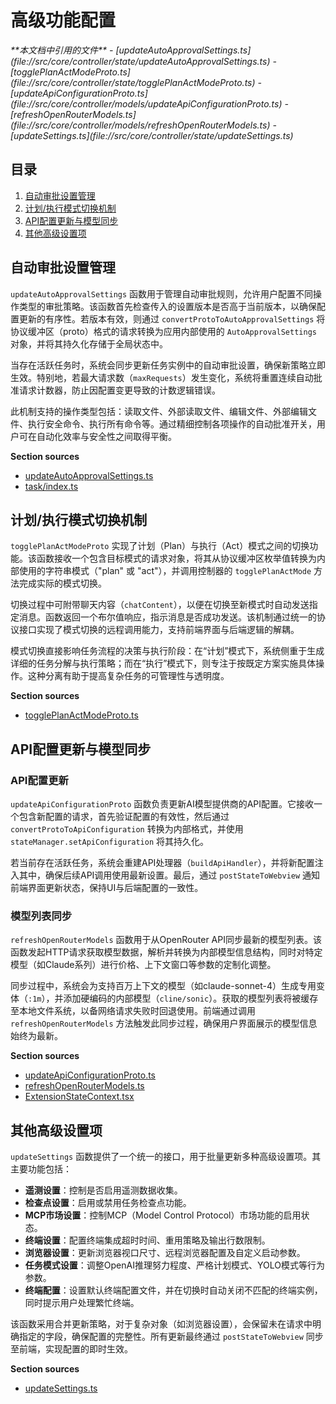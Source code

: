 # 高级功能配置

<cite>
**本文档中引用的文件**  
- [updateAutoApprovalSettings.ts](file://src/core/controller/state/updateAutoApprovalSettings.ts)
- [togglePlanActModeProto.ts](file://src/core/controller/state/togglePlanActModeProto.ts)
- [updateApiConfigurationProto.ts](file://src/core/controller/models/updateApiConfigurationProto.ts)
- [refreshOpenRouterModels.ts](file://src/core/controller/models/refreshOpenRouterModels.ts)
- [updateSettings.ts](file://src/core/controller/state/updateSettings.ts)
</cite>

## 目录
1. [自动审批设置管理](#自动审批设置管理)
2. [计划/执行模式切换机制](#计划执行模式切换机制)
3. [API配置更新与模型同步](#api配置更新与模型同步)
4. [其他高级设置项](#其他高级设置项)

## 自动审批设置管理

`updateAutoApprovalSettings` 函数用于管理自动审批规则，允许用户配置不同操作类型的审批策略。该函数首先检查传入的设置版本是否高于当前版本，以确保配置更新的有序性。若版本有效，则通过 `convertProtoToAutoApprovalSettings` 将协议缓冲区（proto）格式的请求转换为应用内部使用的 `AutoApprovalSettings` 对象，并将其持久化存储于全局状态中。

当存在活跃任务时，系统会同步更新任务实例中的自动审批设置，确保新策略立即生效。特别地，若最大请求数（`maxRequests`）发生变化，系统将重置连续自动批准请求计数器，防止因配置变更导致的计数逻辑错误。

此机制支持的操作类型包括：读取文件、外部读取文件、编辑文件、外部编辑文件、执行安全命令、执行所有命令等。通过精细控制各项操作的自动批准开关，用户可在自动化效率与安全性之间取得平衡。

**Section sources**
- [updateAutoApprovalSettings.ts](file://src/core/controller/state/updateAutoApprovalSettings.ts#L11-L30)
- [task/index.ts](file://src/core/task/index.ts#L470-L482)

## 计划/执行模式切换机制

`togglePlanActModeProto` 实现了计划（Plan）与执行（Act）模式之间的切换功能。该函数接收一个包含目标模式的请求对象，将其从协议缓冲区枚举值转换为内部使用的字符串模式（"plan" 或 "act"），并调用控制器的 `togglePlanActMode` 方法完成实际的模式切换。

切换过程中可附带聊天内容（`chatContent`），以便在切换至新模式时自动发送指定消息。函数返回一个布尔值响应，指示消息是否成功发送。该机制通过统一的协议接口实现了模式切换的远程调用能力，支持前端界面与后端逻辑的解耦。

模式切换直接影响任务流程的决策与执行阶段：在“计划”模式下，系统侧重于生成详细的任务分解与执行策略；而在“执行”模式下，则专注于按既定方案实施具体操作。这种分离有助于提高复杂任务的可管理性与透明度。

**Section sources**
- [togglePlanActModeProto.ts](file://src/core/controller/state/togglePlanActModeProto.ts#L11-L33)

## API配置更新与模型同步

### API配置更新

`updateApiConfigurationProto` 函数负责更新AI模型提供商的API配置。它接收一个包含新配置的请求，首先验证配置的有效性，然后通过 `convertProtoToApiConfiguration` 转换为内部格式，并使用 `stateManager.setApiConfiguration` 将其持久化。

若当前存在活跃任务，系统会重建API处理器（`buildApiHandler`），并将新配置注入其中，确保后续API调用使用最新设置。最后，通过 `postStateToWebview` 通知前端界面更新状态，保持UI与后端配置的一致性。

### 模型列表同步

`refreshOpenRouterModels` 函数用于从OpenRouter API同步最新的模型列表。该函数发起HTTP请求获取模型数据，解析并转换为内部模型信息结构，同时对特定模型（如Claude系列）进行价格、上下文窗口等参数的定制化调整。

同步过程中，系统会为支持百万上下文的模型（如claude-sonnet-4）生成专用变体（`:1m`），并添加硬编码的内部模型（`cline/sonic`）。获取的模型列表将被缓存至本地文件系统，以备网络请求失败时回退使用。前端通过调用 `refreshOpenRouterModels` 方法触发此同步过程，确保用户界面展示的模型信息始终为最新。

**Section sources**
- [updateApiConfigurationProto.ts](file://src/core/controller/models/updateApiConfigurationProto.ts#L12-L42)
- [refreshOpenRouterModels.ts](file://src/core/controller/models/refreshOpenRouterModels.ts#L75-L255)
- [ExtensionStateContext.tsx](file://webview-ui/src/context/ExtensionStateContext.tsx#L610-L620)

## 其他高级设置项

`updateSettings` 函数提供了一个统一的接口，用于批量更新多种高级设置项。其主要功能包括：

- **遥测设置**：控制是否启用遥测数据收集。
- **检查点设置**：启用或禁用任务检查点功能。
- **MCP市场设置**：控制MCP（Model Control Protocol）市场功能的启用状态。
- **终端设置**：配置终端集成超时时间、重用策略及输出行数限制。
- **浏览器设置**：更新浏览器视口尺寸、远程浏览器配置及自定义启动参数。
- **任务模式设置**：调整OpenAI推理努力程度、严格计划模式、YOLO模式等行为参数。
- **终端配置**：设置默认终端配置文件，并在切换时自动关闭不匹配的终端实例，同时提示用户处理繁忙终端。

该函数采用合并更新策略，对于复杂对象（如浏览器设置），会保留未在请求中明确指定的字段，确保配置的完整性。所有更新最终通过 `postStateToWebview` 同步至前端，实现配置的即时生效。

**Section sources**
- [updateSettings.ts](file://src/core/controller/state/updateSettings.ts#L25-L283)